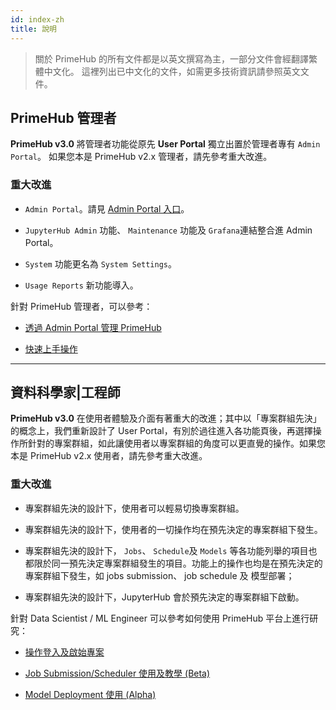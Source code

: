 ```yaml
---
id: index-zh
title: 說明
---
```


>關於 PrimeHub 的所有文件都是以英文撰寫為主，一部分文件會經翻譯繁體中文化。
>這裡列出已中文化的文件，如需更多技術資訊請參照英文文件。

## PrimeHub 管理者

**PrimeHub v3.0** 將管理者功能從原先 **User Portal** 獨立出置於管理者專有 `Admin Portal`。 如果您本是 PrimeHub v2.x 管理者，請先參考重大改進。

### 重大改進

+ `Admin Portal`。請見 [Admin Portal 入口](zh-tw/quickstart/login-portal-admin)。

+ `JupyterHub Admin` 功能、 `Maintenance` 功能及 `Grafana`連結整合進 Admin Portal。

+ `System` 功能更名為 `System Settings`。

+ `Usage Reports` 新功能導入。

針對 PrimeHub 管理者，可以參考：

+ [透過 Admin Portal 管理 PrimeHub](zh-tw/guide_manual/admin-system-cht)

+ [快速上手操作](zh-tw/quickstart/login-portal-admin)

---

## 資料科學家|工程師

**PrimeHub v3.0** 在使用者體驗及介面有著重大的改進；其中以「專案群組先決」的概念上，我們重新設計了 User Portal，有別於過往進入各功能頁後，再選擇操作所針對的專案群組，如此讓使用者以專案群組的角度可以更直覺的操作。如果您本是 PrimeHub v2.x 使用者，請先參考重大改進。

### 重大改進

+ 專案群組先決的設計下，使用者可以輕易切換專案群組。

+ 專案群組先決的設計下，使用者的一切操作均在預先決定的專案群組下發生。

+ 專案群組先決的設計下， `Jobs`、 `Schedule`及 `Models` 等各功能列舉的項目也都限於同一預先決定專案群組發生的項目。功能上的操作也均是在預先決定的專案群組下發生，如 jobs submission、 job schedule 及 模型部署；

+ 專案群組先決的設計下，JupyterHub 會於預先決定的專案群組下啟動。

針對 Data Scientist / ML Engineer 可以參考如何使用 PrimeHub 平台上進行研究：

+ [操作登入及啟始專案](zh-tw/quickstart/login-portal-user)

+ [Job Submission/Scheduler 使用及教學 (Beta)](zh-tw/job-submission-cht)

+ [Model Deployment 使用 (Alpha)](zh-tw/model-deployment-feature)

